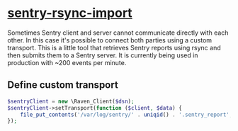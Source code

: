 # [sentry-rsync-import](https://github.com/fnkr/sentry-rsync-import)

Sometimes Sentry client and server cannot communicate directly with each other.
In this case it's possible to connect both parties using a custom transport.
This is a little tool that retrieves Sentry reports using rsync and then submits them to a Sentry server.
It is currently being used in production with ~200 events per minute.

## Define custom transport

```php
$sentryClient = new \Raven_Client($dsn);
$sentryClient->setTransport(function ($client, $data) {
    file_put_contents('/var/log/sentry/' . uniqid() . '.sentry_report', json_encode($data));
});
```
